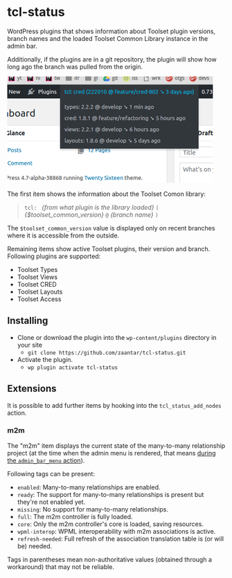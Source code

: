 # tcl-status
WordPress plugins that shows information about Toolset plugin versions, branch names and the loaded Toolset Common Library 
instance in the admin bar.

Additionally, if the plugins are in a git repository, the plugin will show how long ago the branch was pulled from the origin.

![screenshot](./screenshot.png)

The first item shows the information about the Toolset Comon library: 

>`tcl: ` *{from what plugin is the library loaded}* `(` *{$toolset_common_version}* `@` *{branch name}* `)`

The `$toolset_common_version` value is displayed only on recent branches where it is accessible from the outside.

Remaining items show active Toolset plugins, their version and branch. 
Following plugins are supported:

- Toolset Types
- Toolset Views
- Toolset CRED
- Toolset Layouts
- Toolset Access

## Installing
 - Clone or download the plugin into the `wp-content/plugins` directory in your site
   - `git clone https://github.com/zaantar/tcl-status.git`
 - Activate the plugin.
   - `wp plugin activate tcl-status`
   
## Extensions

It is possible to add further items by hooking into the `tcl_status_add_nodes` action.

### m2m

The "m2m" item displays the current state of the many-to-many relationship project (at the time when the admin menu is 
rendered, that means [during the `admin_bar_menu` action](https://codex.wordpress.org/Plugin_API/Action_Reference)).

Following tags can be present:

- `enabled`: Many-to-many relationships are enabled.
- `ready`: The support for many-to-many relationships is present but they're not enabled yet.
- `missing`: No support for many-to-many relationships.
- `full`: The m2m controller is fully loaded.
- `core`: Only the m2m controller's core is loaded, saving resources.
- `wpml-interop`: WPML interoperability with m2m associations is active.
- `refresh-needed`: Full refresh of the association translation table is (or will be) needed.

Tags in parentheses mean non-authoritative values (obtained through a workaround) that may not be reliable.